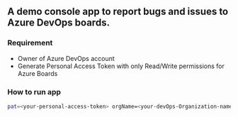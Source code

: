 ## A demo console app to report bugs and issues to Azure DevOps boards.
### Requirement
- Owner of Azure DevOps account
- Generate Personal Access Token with only Read/Write permissions for Azure Boards

### How to run app
```bash
pat=<your-personal-access-token> orgName=<your-devOps-Organization-name> orgProject=<name-of-project> dotnet run
